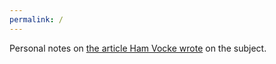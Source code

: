 ```yaml
---
permalink: /
---
```

Personal notes on [the article Ham Vocke wrote](https://martinfowler.com/articles/practical-test-pyramid.html) on the subject.
